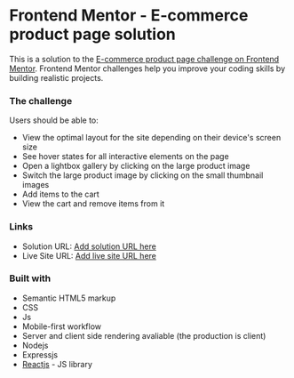 # Frontend Mentor - E-commerce product page solution

This is a solution to the [E-commerce product page challenge on Frontend Mentor](https://www.frontendmentor.io/challenges/ecommerce-product-page-UPsZ9MJp6). Frontend Mentor challenges help you improve your coding skills by building realistic projects.

### The challenge

Users should be able to:

- View the optimal layout for the site depending on their device's screen size
- See hover states for all interactive elements on the page
- Open a lightbox gallery by clicking on the large product image
- Switch the large product image by clicking on the small thumbnail images
- Add items to the cart
- View the cart and remove items from it

### Links

- Solution URL: [Add solution URL here](https://www.frontendmentor.io/solutions/ecommerceproductpage-react-express-typescript-ssr-BmkvFthlVH)
- Live Site URL: [Add live site URL here](https://ecommerce-product-details-page.vercel.app)

### Built with

- Semantic HTML5 markup
- CSS
- Js
- Mobile-first workflow
- Server and client side rendering avaliable (the production is client)
- Nodejs
- Expressjs
- [Reactjs](https://reactjs.org/) - JS library

